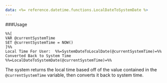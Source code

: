 ```yaml
---
data: <%= reference.datetime.functions.LocalDateToSystemDate %>
---
```

###Usage
```
%%[
VAR @currentSystemTime
SET @currentSystemTime = NOW()
]%%
Local Time For User:  %%=SystemDateToLocalDate(@currentSystemTime)=%% 
Converted Back to System Time %%=LocalDateToSystemDate(@currentSystemTime)=%%
```

The system returns the local time based off of the value contained in the `@currentSystemTime` variable, then converts it back to system time.